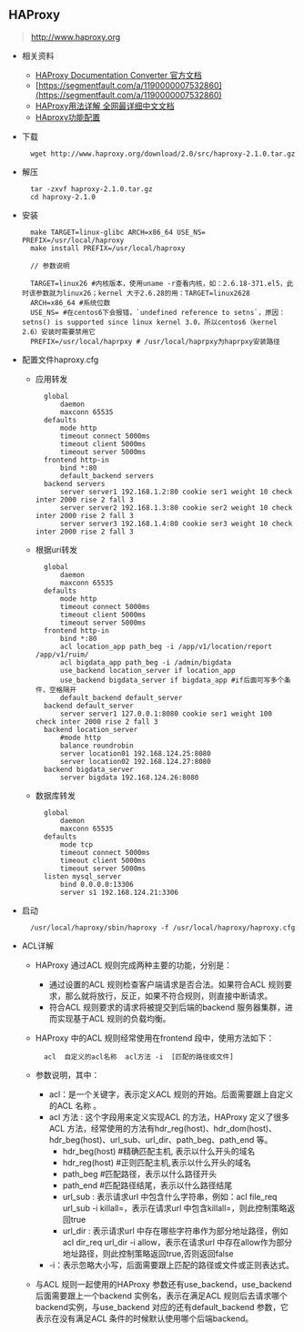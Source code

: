 ## HAProxy
> http://www.haproxy.org

- 相关资料
	- [HAProxy Documentation Converter 官方文档](http://cbonte.github.io/haproxy-dconv/)
	- [https://segmentfault.com/a/1190000007532860](https://segmentfault.com/a/1190000007532860)
	- [HAProxy用法详解 全网最详细中文文档](http://www.ttlsa.com/linux/haproxy-study-tutorial/)
	- [HAproxy功能配置](https://www.jianshu.com/p/8af373981cfe)

- 下载

		wget http://www.haproxy.org/download/2.0/src/haproxy-2.1.0.tar.gz
- 解压

		tar -zxvf haproxy-2.1.0.tar.gz
		cd haproxy-2.1.0
- 安装

		make TARGET=linux-glibc ARCH=x86_64 USE_NS= PREFIX=/usr/local/haproxy
		make install PREFIX=/usr/local/haproxy

		// 参数说明

		TARGET=linux26 #内核版本，使用uname -r查看内核，如：2.6.18-371.el5，此时该参数就为linux26；kernel 大于2.6.28的用：TARGET=linux2628
		ARCH=x86_64 #系统位数
        USE_NS= #在centos6下会报错，`undefined reference to setns`，原因：setns() is supported since linux kernel 3.0，所以centos6（kernel 2.6）安装时需要禁用它
		PREFIX=/usr/local/haprpxy # /usr/local/haprpxy为haprpxy安装路径

- 配置文件haproxy.cfg
	- 应用转发

			global
				daemon
				maxconn 65535
			defaults
				mode http
				timeout connect 5000ms
				timeout client 5000ms
				timeout server 5000ms
			frontend http-in
				bind *:80
				default_backend servers
			backend servers
				server server1 192.168.1.2:80 cookie ser1 weight 10 check inter 2000 rise 2 fall 3
				server server2 192.168.1.3:80 cookie ser2 weight 10 check inter 2000 rise 2 fall 3
				server server3 192.168.1.4:80 cookie ser3 weight 10 check inter 2000 rise 2 fall 3
    - 根据uri转发
    
    		global
                daemon
                maxconn 65535
            defaults
                mode http
                timeout connect 5000ms
                timeout client 5000ms
                timeout server 5000ms
            frontend http-in
                bind *:80
                acl location_app path_beg -i /app/v1/location/report /app/v1/ruim/
                acl bigdata_app path_beg -i /admin/bigdata
                use_backend location_server if location_app
                use_backend bigdata_server if bigdata_app #if后面可写多个条件，空格隔开
                default_backend default_server
            backend default_server
                server server1 127.0.0.1:8080 cookie ser1 weight 100 check inter 2000 rise 2 fall 3
            backend location_server
                #mode http
                balance roundrobin
                server location01 192.168.124.25:8080
                server location02 192.168.124.27:8080
            backend bigdata_server
                server bigdata 192.168.124.26:8080

	- 数据库转发

            global
                daemon
                maxconn 65535
            defaults
                mode tcp
                timeout connect 5000ms
                timeout client 5000ms
                timeout server 5000ms
            listen mysql_server
                bind 0.0.0.0:13306
            	server s1 192.168.124.21:3306
- 启动

		/usr/local/haproxy/sbin/haproxy -f /usr/local/haproxy/haproxy.cfg 
- ACL详解
	- HAProxy 通过ACL 规则完成两种主要的功能，分别是：
		- 通过设置的ACL 规则检查客户端请求是否合法。如果符合ACL 规则要求，那么就将放行，反正，如果不符合规则，则直接中断请求。
		- 符合ACL 规则要求的请求将被提交到后端的backend 服务器集群，进而实现基于ACL 规则的负载均衡。
	- HAProxy 中的ACL 规则经常使用在frontend 段中，使用方法如下：
	
    		acl  自定义的acl名称  acl方法 -i  [匹配的路径或文件]
	- 参数说明，其中：
		- acl：是一个关键字，表示定义ACL 规则的开始。后面需要跟上自定义的ACL 名称 。
		- acl 方法 : 这个字段用来定义实现ACL 的方法，HAProxy 定义了很多ACL 方法，经常使用的方法有hdr_reg(host)、hdr_dom(host)、hdr_beg(host)、url_sub、url_dir、path_beg、path_end 等。
			- hdr_beg(host) #精确匹配主机, 表示以什么开头的域名
			- hdr_reg(host) #正则匹配主机,表示以什么开头的域名
			- path_beg #匹配路径，表示以什么路径开头
			- path_end #匹配路径结尾，表示以什么路径结尾
			- url_sub : 表示请求url 中包含什么字符串，例如：acl file_req url_sub -i killall=，表示在请求url 中包含killall=，则此控制策略返回true
			- url_dir : 表示请求url 中存在哪些字符串作为部分地址路径，例如 acl dir_req url_dir -i allow，表示在请求url 中存在allow作为部分地址路径，则此控制策略返回true,否则返回false
		- -i：表示忽略大小写，后面需要跟上匹配的路径或文件或正则表达式。
	- 与ACL 规则一起使用的HAProxy 参数还有use_backend，use_backend 后面需要跟上一个backend 实例名，表示在满足ACL 规则后去请求哪个backend实例，与use_backend 对应的还有default_backend 参数，它表示在没有满足ACL 条件的时候默认使用哪个后端backend。